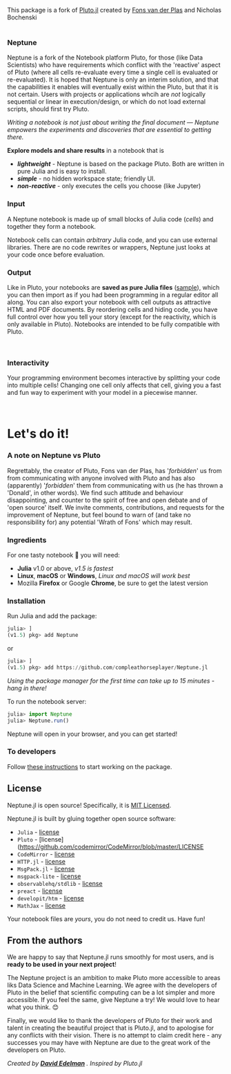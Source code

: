 
This package is a fork of [Pluto.jl](https://github.com/fonsp/Pluto.jl) created by [Fons van der Plas](https://github.com/fonsp)
and Nicholas Bochenski
<br>
<br>

### Neptune

Neptune is a fork of the Notebook platform Pluto, for those (like Data Scientists) who have requirements which conflict with the 'reactive' aspect of Pluto (where all cells re-evaluate every time a single cell is evaluated or re-evaluated).   It is hoped that Neptune is only an interim solution, and that the capabilities it enables will eventually exist within the Pluto, but that it is not certain.  Users with projects or applications whcih are *not* logically sequential or linear in execution/design, or which do not load external scripts, should first try Pluto.

_Writing a notebook is not just about writing the final document — Neptune empowers the experiments and discoveries that are essential to getting there._

**Explore models and share results** in a notebook that is

-   **_lightweight_** - Neptune is based on the package Pluto. Both are written in pure Julia and is easy to install.
-   **_simple_** - no hidden workspace state; friendly UI.
-   **_non-reactive_** - only executes the cells you choose (like Jupyter)

### Input

A Neptune notebook is made up of small blocks of Julia code (_cells_) and together they form a notebook.

Notebook cells can contain _arbitrary_ Julia code, and you can use external libraries. There are no code rewrites or wrappers, Neptune just looks at your code once before evaluation.

### Output

Like in Pluto, your notebooks are **saved as pure Julia files** ([sample](https://github.com/fonsp/Pluto.jl/blob/master/sample/Basic.jl)), which you can then import as if you had been programming in a regular editor all along. You can also export your notebook with cell outputs as attractive HTML and PDF documents. By reordering cells and hiding code, you have full control over how you tell your story (except for the reactivity, which is only available in Pluto).   Notebooks are intended to be fully compatible with Pluto.

<br >

### Interactivity

Your programming environment becomes interactive by splitting your code into multiple cells! Changing one cell only affects that cell, giving you a fast and fun way to experiment with your model in a piecewise manner.

<br >

# Let's do it!

### A note on Neptune vs Pluto

Regrettably, the creator of Pluto, Fons van der Plas, has '*forbidden*' us from from communicating with anyone involved with Pluto and has also (apparently) '*forbidden*' them from communicating with us (he has thrown a 'Donald', in other words).    We find such attitude and behaviour disappointing, and counter to the spirit of free and open debate and of 'open source' itself.   We invite comments, contributions, and requests for the improvement of Neptune, but feel bound to warn of (and take no responsibility for) any potential 'Wrath of Fons' which may result.

### Ingredients

For one tasty notebook 🥞 you will need:

-   **Julia** v1.0 or above, _v1.5 is fastest_
-   **Linux**, **macOS** or **Windows**, _Linux and macOS will work best_
-   Mozilla **Firefox** or Google **Chrome**, be sure to get the latest version

### Installation


Run Julia and add the package:

```julia
julia> ]
(v1.5) pkg> add Neptune
```
or

```julia
julia> ]
(v1.5) pkg> add https://github.com/compleathorseplayer/Neptune.jl
```

_Using the package manager for the first time can take up to 15 minutes - hang in there!_

To run the notebook server:

```julia
julia> import Neptune
julia> Neptune.run()
```

Neptune will open in your browser, and you can get started!


### To developers

Follow [these instructions](https://github.com/compleathorseplayer/Neptune.jl/blob/master/CONTRIBUTING.md) to start working on the package.


## License

Neptune.jl is open source! Specifically, it is [MIT Licensed](https://github.com/compleathorseplayer/Neptune.jl/blob/master/LICENSE). 

Neptune.jl is built by gluing together open source software:

-   `Julia` - [license](https://github.com/JuliaLang/julia/blob/master/LICENSE.md)
-   `Pluto` - [license](https://github.com/codemirror/CodeMirror/blob/master/LICENSE
-   `CodeMirror` - [license](https://github.com/codemirror/CodeMirror/blob/master/LICENSE)
-   `HTTP.jl` - [license](https://github.com/JuliaWeb/HTTP.jl/blob/master/LICENSE.md)
-   `MsgPack.jl` - [license](https://github.com/JuliaIO/MsgPack.jl)
-   `msgpack-lite` - [license](https://github.com/kawanet/msgpack-lite/blob/master/LICENSE)
-   `observablehq/stdlib` - [license](https://github.com/observablehq/stdlib/blob/master/LICENSE)
-   `preact` - [license](https://github.com/preactjs/preact/blob/master/LICENSE)
-   `developit/htm` - [license](https://github.com/developit/htm/blob/master/LICENSE)
-   `MathJax` - [license](https://github.com/mathjax/MathJax-src/blob/master/LICENSE)

Your notebook files are _yours_, you do not need to credit us. Have fun!

## From the authors

We are happy to say that Neptune.jl runs smoothly for most users, and is **ready to be used in your next project**!

The Neptune project is an ambition to make Pluto more accessible to areas liks Data Science and Machine Learning. We agree with the developers of Pluto in the belief that scientific computing can be a lot simpler and more accessible. If you feel the same, give Neptune a try! We would love to hear what you think. 😊

Finally, we would like to thank the developers of Pluto for their work and talent in creating the beautiful project that is Pluto.jl, and to apologise for any conflicts with their vision.   There is no attempt to claim credit here - any successes you may have with Neptune are due to the great work of the developers on Pluto.

_Created by [**David Edelman**](https://github.com/compleathorseplayer) . Inspired by Pluto.jl_
